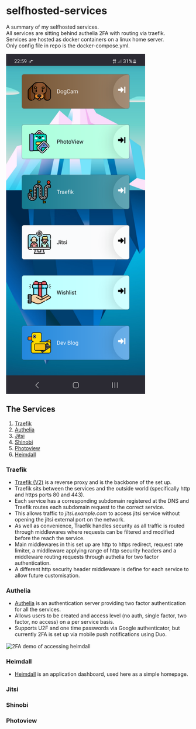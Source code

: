 # selfhosted-services
A summary of my selfhosted services.<br />
All services are sitting behind authelia 2FA with routing via traefik.<br />
Services are hosted as docker containers on a linux home server.<br />
Only config file in repo is the docker-compose.yml.<br />

<p align="Left">
<img align="center" src="/images/heimdallScreenshot.png" alt="Hosted services" width="380"><br \>
</p>

## The Services
1. [Traefik](#traefik)
2. [Authelia](#authelia)
3. [Jitsi](#jitsi)
4. [Shinobi](#shinobi)
5. [Photoview](#photoview)
6. [Heimdall](#heimdall)

### Traefik
- [Traefik (V2)](https://github.com/traefik/traefik) is a reverse proxy and is the backbone of the set up. <br />
- Traefik sits between the services and the outside world (specifically http and https ports 80 and 443).<br />
- Each service has a corresponding subdomain registered at the DNS and Traefik routes each subdomain request to the correct service.<br />
- This allows traffic to *jitsi.example.com* to access jitsi service without opening the jitsi external port on the network.<br />
- As well as convenience, Traefik handles security as all traffic is routed through middlewares where requests can be filtered and modified before the reach the service.<br />
- Main middlewares in this set up are http to https redirect, request rate limiter, a middleware applying range of http security headers and a middleware routing requests through authelia for two factor authentication.<br />
- A different http security header middleware is define for each service to allow future customisation.

### Authelia
- [Authelia](https://github.com/authelia/authelia) is an authentication server providing two factor authentication for all the services.
- Allows users to be created and access level (no auth, single factor, two factor, no access) on a per service basis.
- Supports U2F and one time passwords via Google authenticator, but currently 2FA is set up via mobile push notifications using Duo.
<p align="Left">
<img align="center" src="/images/autheliaDemo.gif" alt="2FA demo of accessing heimdall" width="380"><br \>
</p>

### Heimdall
- [Heimdall](https://github.com/linuxserver/Heimdall) is an application dashboard, used here as a simple homepage.

### Jitsi


### Shinobi
### Photoview
